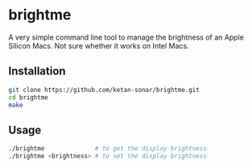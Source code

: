 # brightme

A very simple command line tool to manage the brightness of an Apple Silicon Macs.
Not sure whether it works on Intel Macs.

## Installation

```bash
git clone https://github.com/ketan-sonar/brightme.git
cd brightme
make
```

## Usage

```bash
./brightme              # to get the display brightness
./brightme <brightness> # to set the display brightness
```
